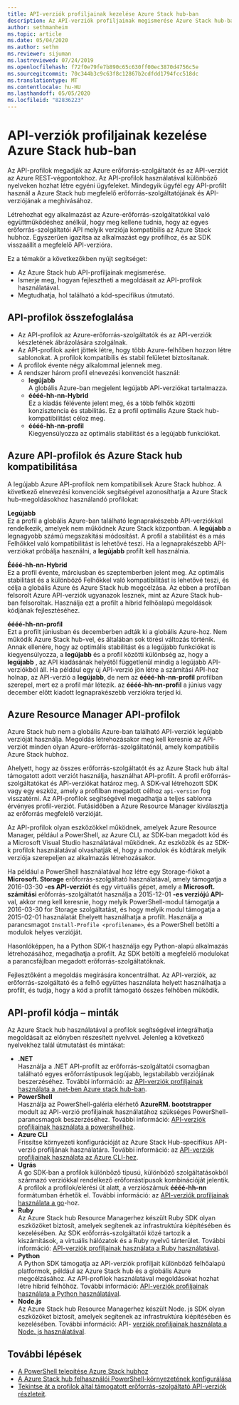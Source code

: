 ```yaml
---
title: API-verziók profiljainak kezelése Azure Stack hub-ban
description: Az API-verziók profiljainak megismerése Azure Stack hub-ban.
author: sethmanheim
ms.topic: article
ms.date: 05/04/2020
ms.author: sethm
ms.reviewer: sijuman
ms.lastreviewed: 07/24/2019
ms.openlocfilehash: f72f0e79fe7b890c65c630ff00ec3870d4756c5e
ms.sourcegitcommit: 70c344b3c9c63f8c12867b2cdfdd1794fcc518dc
ms.translationtype: MT
ms.contentlocale: hu-HU
ms.lasthandoff: 05/05/2020
ms.locfileid: "82836223"
---
```

# <a name="manage-api-version-profiles-in-azure-stack-hub"></a>API-verziók profiljainak kezelése Azure Stack hub-ban

Az API-profilok megadják az Azure erőforrás-szolgáltatót és az API-verziót az Azure REST-végpontokhoz. Az API-profilok használatával különböző nyelveken hozhat létre egyéni ügyfeleket. Mindegyik ügyfél egy API-profilt használ a Azure Stack hub megfelelő erőforrás-szolgáltatójának és API-verziójának a meghívásához.

Létrehozhat egy alkalmazást az Azure-erőforrás-szolgáltatókkal való együttműködéshez anélkül, hogy meg kellene tudnia, hogy az egyes erőforrás-szolgáltatói API melyik verziója kompatibilis az Azure Stack hubhoz. Egyszerűen igazítsa az alkalmazást egy profilhoz, és az SDK visszaállít a megfelelő API-verzióra.

Ez a témakör a következőkben nyújt segítséget:

- Az Azure Stack hub API-profiljainak megismerése.
- Ismerje meg, hogyan fejlesztheti a megoldásait az API-profilok használatával.
- Megtudhatja, hol található a kód-specifikus útmutató.

## <a name="summary-of-api-profiles"></a>API-profilok összefoglalása

- Az API-profilok az Azure-erőforrás-szolgáltatók és az API-verziók készletének ábrázolására szolgálnak.
- Az API-profilok azért jöttek létre, hogy több Azure-felhőben hozzon létre sablonokat. A profilok kompatibilis és stabil felületet biztosítanak.
- A profilok évente négy alkalommal jelennek meg.
- A rendszer három profil elnevezési konvenciót használ:
  - **legújabb**  
        A globális Azure-ban megjelent legújabb API-verziókat tartalmazza.
  - **éééé-hh-nn-Hybrid**  
    Ez a kiadás félévente jelent meg, és a több felhők közötti konzisztencia és stabilitás. Ez a profil optimális Azure Stack hub-kompatibilitást céloz meg.
  - **éééé-hh-nn-profil** <br>
    Kiegyensúlyozza az optimális stabilitást és a legújabb funkciókat.

## <a name="azure-api-profiles-and-azure-stack-hub-compatibility"></a>Azure API-profilok és Azure Stack hub kompatibilitása

A legújabb Azure API-profilok nem kompatibilisek Azure Stack hubhoz. A következő elnevezési konvenciók segítségével azonosíthatja a Azure Stack hub-megoldásokhoz használandó profilokat:

**Legújabb**  
Ez a profil a globális Azure-ban található legnaprakészebb API-verziókkal rendelkezik, amelyek nem működnek Azure Stack központban. A **legújabb** a legnagyobb számú megszakítási módosítást. A profil a stabilitást és a más Felhőkkel való kompatibilitást is lehetővé teszi. Ha a legnaprakészebb API-verziókat próbálja használni, a **legújabb** profilt kell használnia.

**Éééé-hh-nn-Hybrid**  
Ez a profil évente, márciusban és szeptemberben jelent meg. Az optimális stabilitást és a különböző Felhőkkel való kompatibilitást is lehetővé teszi, és célja a globális Azure és Azure Stack hub megcélzása. Az ebben a profilban felsorolt Azure API-verziók ugyanazok lesznek, mint az Azure Stack hub-ban felsoroltak. Használja ezt a profilt a hibrid felhőalapú megoldások kódjának fejlesztéséhez.

**éééé-hh-nn-profil**  
Ezt a profilt júniusban és decemberben adták ki a globális Azure-hoz. Nem működik Azure Stack hub-vel, és általában sok törési változás történik. Annak ellenére, hogy az optimális stabilitást és a legújabb funkciókat is kiegyensúlyozza, a **legújabb** és a profil közötti különbség az, hogy a **legújabb** , az API kiadásának helyétől függetlenül mindig a legújabb API-verziókból áll. Ha például egy új API-verzió jön létre a számítási API-hoz holnap, az API-verzió a **legújabb**, de nem az **éééé-hh-nn-profil** profilban szerepel, mert ez a profil már létezik. az **éééé-hh-nn-profil** a június vagy december előtt kiadott legnaprakészebb verziókra terjed ki.

## <a name="azure-resource-manager-api-profiles"></a>Azure Resource Manager API-profilok

Azure Stack hub nem a globális Azure-ban található API-verziók legújabb verzióját használja. Megoldás létrehozásakor meg kell keresnie az API-verziót minden olyan Azure-erőforrás-szolgáltatónál, amely kompatibilis Azure Stack hubhoz.

Ahelyett, hogy az összes erőforrás-szolgáltatót és az Azure Stack hub által támogatott adott verziót használja, használhat API-profilt. A profil erőforrás-szolgáltatókat és API-verziókat határoz meg. A SDK-val létrehozott SDK vagy egy eszköz, amely a profilban megadott célhoz `api-version` fog visszatérni. Az API-profilok segítségével megadhatja a teljes sablonra érvényes profil-verziót. Futásidőben a Azure Resource Manager kiválasztja az erőforrás megfelelő verzióját.

Az API-profilok olyan eszközökkel működnek, amelyek Azure Resource Manager, például a PowerShell, az Azure CLI, az SDK-ban megadott kód és a Microsoft Visual Studio használatával működnek. Az eszközök és az SDK-k profilok használatával olvashatják el, hogy a modulok és kódtárak melyik verziója szerepeljen az alkalmazás létrehozásakor.

Ha például a PowerShell használatával hoz létre egy Storage-fiókot a **Microsoft. Storage** erőforrás-szolgáltató használatával, amely támogatja a 2016-03-30 **-es API-verziót** és egy virtuális gépet, amely a **Microsoft. számítási** erőforrás-szolgáltatót használja a 2015-12-01 **-es verziójú API-** val, akkor meg kell keresnie, hogy melyik PowerShell-modul támogatja a 2016-03-30 for Storage szolgáltatást, és hogy melyik modul támogatja a 2015-02-01 használatát Ehelyett használhatja a profilt. Használja a parancsmagot `Install-Profile <profilename>`, és a PowerShell betölti a modulok helyes verzióját.

Hasonlóképpen, ha a Python SDK-t használja egy Python-alapú alkalmazás létrehozásához, megadhatja a profilt. Az SDK betölti a megfelelő modulokat a parancsfájlban megadott erőforrás-szolgáltatóknak.

Fejlesztőként a megoldás megírására koncentrálhat. Az API-verziók, az erőforrás-szolgáltató és a felhő együttes használata helyett használhatja a profilt, és tudja, hogy a kód a profilt támogató összes felhőben működik.

## <a name="api-profile-code-samples"></a>API-profil kódja – minták

Az Azure Stack hub használatával a profilok segítségével integrálhatja megoldásait az előnyben részesített nyelvvel. Jelenleg a következő nyelvekhez talál útmutatást és mintákat:

- **.NET** <br>
Használja a .NET API-profilt az erőforrás-szolgáltatói csomagban található egyes erőforrástípusok legújabb, legstabilabb verziójának beszerzéséhez. További információ: az [API-verziók profiljainak használata a .net-ben Azure stack hub-ban](azure-stack-version-profiles-net.md).
- **PowerShell**  
Használja az PowerShell-galéria elérhető **AzureRM. bootstrapper** modult az API-verzió profiljainak használatához szükséges PowerShell-parancsmagok beszerzéséhez. További információ: [API-verziók profiljainak használata a powershellhez](azure-stack-version-profiles-powershell.md).
- **Azure CLI**  
Frissítse környezeti konfigurációját az Azure Stack Hub-specifikus API-verzió profiljának használatára. További információ: az [API-verziók profiljainak használata az Azure CLI-hez](azure-stack-version-profiles-azurecli2.md).
- **Ugrás**  
A go SDK-ban a profilok különböző típusú, különböző szolgáltatásokból származó verziókkal rendelkező erőforrástípusok kombinációját jelentik. A profilok a profilok/elérési út alatt, a verziószámuk **éééé-hh-nn** formátumban érhetők el. További információ: az [API-verziók profiljainak használata a go](azure-stack-version-profiles-go.md)-hoz.
- **Ruby**  
Az Azure Stack hub Resource Managerhez készült Ruby SDK olyan eszközöket biztosít, amelyek segítenek az infrastruktúra kiépítésében és kezelésében. Az SDK erőforrás-szolgáltatói közé tartozik a kiszámítások, a virtuális hálózatok és a Ruby nyelvű tárterület. További információ: [API-verziók profiljainak használata a Ruby használatával](azure-stack-version-profiles-ruby.md).
- **Python**  
A Python SDK támogatja az API-verziók profiljait különböző felhőalapú platformok, például az Azure Stack hub és a globális Azure megcélzásához. Az API-profilok használatával megoldásokat hozhat létre hibrid felhőhöz. További információ: [API-verziók profiljainak használata a Python használatával](azure-stack-version-profiles-python.md).
- **Node.js**  
Az Azure Stack hub Resource Managerhez készült Node. js SDK olyan eszközöket biztosít, amelyek segítenek az infrastruktúra kiépítésében és kezelésében. További információ: API- [verziók profiljainak használata a Node. js használatával](azure-stack-version-profile-nodejs.md).

## <a name="next-steps"></a>További lépések

- [A PowerShell telepítése Azure Stack hubhoz](../operator/azure-stack-powershell-install.md)
- [A Azure Stack hub felhasználói PowerShell-környezetének konfigurálása](azure-stack-powershell-configure-user.md)
- [Tekintse át a profilok által támogatott erőforrás-szolgáltató API-verziók részleteit](azure-stack-profiles-azure-resource-manager-versions.md).
